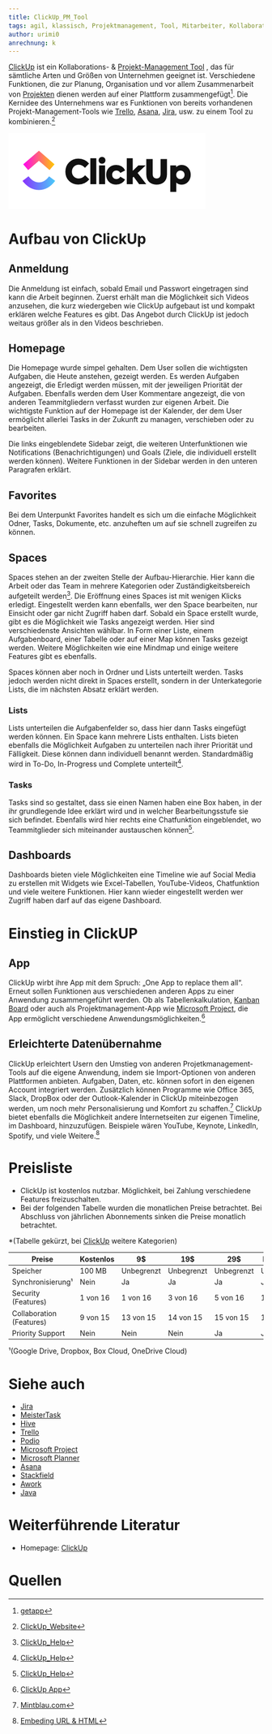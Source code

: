```yaml
---
title: ClickUp_PM_Tool
tags: agil, klassisch, Projektmanagement, Tool, Mitarbeiter, Kollaboration, Teammanagment, Aufgabenteilung
author: urimi0
anrechnung: k 
---
```


[ClickUp](https://clickup.com) ist ein Kollaborations- & [Projekt-Management Tool](Uebersicht_PM_Tools.md) , das für sämtliche Arten und Größen von Unternehmen geeignet ist. Verschiedene Funktionen, die zur Planung, Organisation und vor allem Zusammenarbeit von [Projekten](Projekt.md) dienen werden auf einer Plattform zusammengefügt[^2]. Die Kernidee des Unternehmens war es Funktionen von bereits vorhandenen Projekt-Management-Tools wie [Trello](Trello_PM_Tool.md), [Asana](Asana_PM_Tool.md), [Jira](Jira_PM_Tool.md), usw. zu einem Tool zu kombinieren.[^1]

![ClickUp_Logo](ClickUp_PM_Tool/logo.png)

# Aufbau von ClickUp

## Anmeldung

Die Anmeldung ist einfach, sobald Email und Passwort eingetragen sind kann die Arbeit beginnen. 
Zuerst erhält man die Möglichkeit sich Videos anzusehen, die kurz wiedergeben wie ClickUp aufgebaut ist und kompakt erklären welche Features es gibt. 
Das Angebot durch ClickUp ist jedoch weitaus größer als in den Videos beschrieben.

## Homepage

Die Homepage wurde simpel gehalten. Dem User sollen die wichtigsten Aufgaben, die Heute anstehen, gezeigt werden. Es werden Aufgaben angezeigt, die Erledigt werden
müssen, mit der jeweiligen Priorität der Aufgaben. 
Ebenfalls werden dem User Kommentare angezeigt, die von anderen Teammitgliedern verfasst wurden zur eigenen Arbeit. 
Die wichtigste Funktion auf der Homepage ist der Kalender, der dem User ermöglicht allerlei Tasks in der Zukunft zu managen, verschieben oder zu bearbeiten.

Die links eingeblendete Sidebar zeigt, die weiteren Unterfunktionen wie Notifications (Benachrichtigungen) und Goals (Ziele, die individuell
erstellt werden können). Weitere Funktionen in der Sidebar werden in den unteren Paragrafen erklärt.

## Favorites

Bei dem Unterpunkt Favorites handelt es sich um die einfache Möglichkeit Odner, Tasks, Dokumente, etc. anzuheften um auf sie schnell zugreifen zu können.

## Spaces 

Spaces stehen an der zweiten Stelle der Aufbau-Hierarchie. Hier kann die Arbeit oder das Team in mehrere Kategorien oder Zuständigkeitsbereich aufgeteilt werden[^3]. Die Eröffnung eines Spaces ist mit wenigen Klicks erledigt. Eingestellt werden kann ebenfalls, wer den Space bearbeiten, nur Einsicht oder gar nicht Zugriff haben darf. Sobald ein Space erstellt wurde, gibt es die Möglichkeit wie Tasks angezeigt werden. Hier sind verschiedenste Ansichten wählbar. In Form einer Liste, einem
Aufgabenboard, einer Tabelle oder auf einer Map können Tasks gezeigt werden. 
Weitere Möglichkeiten wie eine Mindmap und einige weitere Features gibt es ebenfalls. 

Spaces können aber noch in Ordner und Lists unterteilt werden. Tasks jedoch werden nicht direkt in Spaces erstellt, sondern in der Unterkategorie Lists, die im nächsten Absatz erklärt werden.

### Lists

Lists unterteilen die Aufgabenfelder so, dass hier dann Tasks eingefügt werden können. Ein Space kann mehrere Lists enthalten. 
Lists bieten ebenfalls die Möglichkeit Aufgaben zu unterteilen nach ihrer Priorität und Fälligkeit. Diese können dann individuell benannt werden. Standardmäßig wird in To-Do, In-Progress und Complete unterteilt[^3].

### Tasks

Tasks sind so gestaltet, dass sie einen Namen haben eine Box haben, in der ihr grundlegende Idee erklärt wird und in welcher Bearbeitungsstufe sie sich befindet.
Ebenfalls wird hier rechts eine Chatfunktion eingeblendet, wo Teammitglieder sich miteinander austauschen können[^3].

## Dashboards

Dashboards bieten viele Möglichkeiten eine Timeline wie auf Social Media zu erstellen mit Widgets wie Excel-Tabellen, YouTube-Videos, Chatfunktion und viele
weitere Funktionen. Hier kann wieder eingestellt werden wer Zugriff haben darf auf das eigene Dashboard. 

# Einstieg in ClickUP
## App 

ClickUp wirbt ihre App mit dem Spruch: „One App to replace them all“. Erneut sollen Funktionen aus verschiedenen anderen Apps zu einer Anwendung zusammengeführt
werden. Ob als Tabellenkalkulation, [Kanban Board](Kanban_Board.md) oder auch als Projektmanagement-App wie [Microsoft Project](Microsoft_Project_PM_Tool.md), die
App ermöglicht verschiedene Anwendungsmöglichkeiten.[^6]


## Erleichterte Datenübernahme

ClickUp erleichtert Usern den Umstieg von anderen Projetkmanagement-Tools auf die eigene Anwendung, indem sie Import-Optionen von anderen Plattformen anbieten.
Aufgaben, Daten, etc. können sofort in den eigenen Account integriert werden. Zusätzlich können Programme wie Office 365, Slack, DropBox oder der Outlook-Kalender
in ClickUp miteinbezogen werden, um noch mehr Personalisierung und Komfort zu schaffen.[^4] 
ClickUp bietet ebenfalls die Möglichkeit andere Internetseiten zur eigenen Timeline, im Dashboard, hinzuzufügen. Beispiele wären YouTube, Keynote, LinkedIn,
Spotify, und viele Weitere.[^5]

# Preisliste

* ClickUp ist kostenlos nutzbar. Möglichkeit, bei Zahlung verschiedene Features freizuschalten.
* Bei der folgenden Tabelle wurden die monatlichen Preise betrachtet. Bei Abschluss von jährlichen Abonnements sinken die Preise monatlich betrachtet.

*(Tabelle gekürzt, bei [ClickUp](https://clickup.com) weitere Kategorien) 

|   Preise            |   Kostenlos   |      9$       |     19$      |      29$      |  Enterprise   |
| ---------------------- | ------------- | ------------- | ------------ | ------------- | ------------  |
|   Speicher             | 100 MB        | Unbegrenzt    | Unbegrenzt   |  Unbegrenzt   |  Unbegrenzt   |
|Synchronisierung¹       | Nein          | Ja            | Ja           |  Ja           | Ja            |
|Security (Features)     | 1 von 16      | 1 von 16      |     3 von 16 |     5 von 16  |    16 von 16  |
|Collaboration (Features)|     9 von 15  |    13 von 15  |    14 von 15 |    15 von 15  |    15 von 15  |
| Priority Support       | Nein          | Nein          | Nein         | Ja            | Ja            |


¹(Google Drive, Dropbox, Box Cloud, OneDrive Cloud)

# Siehe auch

* [Jira](Jira_PM_Tool.md)
* [MeisterTask](MeisterTask_PM_Tool.md)
* [Hive](Hive_PM_Tool.md)
* [Trello](Trello_PM_Tool.md)
* [Podio](Podio_PM_Tool.md)
* [Microsoft Project](Microsoft_Project_PM_Tool.md)
* [Microsoft Planner](Microsoft_Planner_PM_Tool.md)
* [Asana](Asana_PM_Tool.md)
* [Stackfield](Stackfield_PM_Tool.md)
* [Awork](Awork_PM_Tool.md)
* [Java](Java_PM_Tool.md)

# Weiterführende Literatur

* Homepage: [ClickUp](https://clickup.com)

# Quellen

[^1]: [ClickUp_Website](https://clickup.com)
[^2]: [getapp](https://www.getapp.de/software/106331/clickup#features)
[^3]: [ClickUp_Help](https://docs.clickup.com/en/)
[^4]: [Mintblau.com](https://www.mintblau.com/blog/projektmanagement-mit-clickup)
[^5]: [Embeding URL & HTML](https://docs.clickup.com/en/articles/2934308-embed-view)
[^6]: [ClickUp App](https://publishingblog.ch/wie-kann-clickup-eine-app-fuer-alles-sein/)

